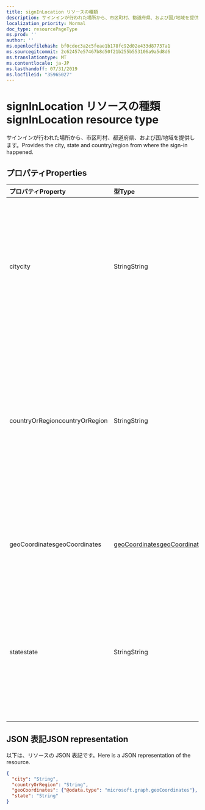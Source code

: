 ```yaml
---
title: signInLocation リソースの種類
description: サインインが行われた場所から、市区町村、都道府県、および国/地域を提供します。
localization_priority: Normal
doc_type: resourcePageType
ms.prod: ''
author: ''
ms.openlocfilehash: bf0cdec3a2c5feae1b178fc92d02e433d87737a1
ms.sourcegitcommit: 2c62457e57467b8d50f21b255b553106a9a5d8d6
ms.translationtype: MT
ms.contentlocale: ja-JP
ms.lasthandoff: 07/31/2019
ms.locfileid: "35965027"
---
```

# <a name="signinlocation-resource-type"></a><span data-ttu-id="d5702-103">signInLocation リソースの種類</span><span class="sxs-lookup"><span data-stu-id="d5702-103">signInLocation resource type</span></span>
<span data-ttu-id="d5702-104">サインインが行われた場所から、市区町村、都道府県、および国/地域を提供します。</span><span class="sxs-lookup"><span data-stu-id="d5702-104">Provides the city, state and country/region from where the sign-in happened.</span></span>



## <a name="properties"></a><span data-ttu-id="d5702-105">プロパティ</span><span class="sxs-lookup"><span data-stu-id="d5702-105">Properties</span></span>
| <span data-ttu-id="d5702-106">プロパティ</span><span class="sxs-lookup"><span data-stu-id="d5702-106">Property</span></span>     | <span data-ttu-id="d5702-107">型</span><span class="sxs-lookup"><span data-stu-id="d5702-107">Type</span></span>   |<span data-ttu-id="d5702-108">説明</span><span class="sxs-lookup"><span data-stu-id="d5702-108">Description</span></span>|
|:---------------|:--------|:----------|
|<span data-ttu-id="d5702-109">city</span><span class="sxs-lookup"><span data-stu-id="d5702-109">city</span></span>|<span data-ttu-id="d5702-110">String</span><span class="sxs-lookup"><span data-stu-id="d5702-110">String</span></span>|<span data-ttu-id="d5702-111">サインインが発生した都市を提供します。</span><span class="sxs-lookup"><span data-stu-id="d5702-111">Provides the city where the sign-in originated.</span></span> <span data-ttu-id="d5702-112">これは、サインインアクティビティの緯度/経度情報を使用して計算されます。</span><span class="sxs-lookup"><span data-stu-id="d5702-112">This is calculated using latitude/longitude information from the sign-in activity.</span></span>|
|<span data-ttu-id="d5702-113">countryOrRegion</span><span class="sxs-lookup"><span data-stu-id="d5702-113">countryOrRegion</span></span>|<span data-ttu-id="d5702-114">String</span><span class="sxs-lookup"><span data-stu-id="d5702-114">String</span></span>|<span data-ttu-id="d5702-115">サインインが発生した国コード情報 (2 文字コード) を提供します。</span><span class="sxs-lookup"><span data-stu-id="d5702-115">Provides the country code info (2 letter code) where the sign-in originated.</span></span>  <span data-ttu-id="d5702-116">これは、サインインアクティビティの緯度/経度情報を使用して計算されます。</span><span class="sxs-lookup"><span data-stu-id="d5702-116">This is calculated using latitude/longitude information from the sign-in activity.</span></span>|
|<span data-ttu-id="d5702-117">geoCoordinates</span><span class="sxs-lookup"><span data-stu-id="d5702-117">geoCoordinates</span></span>|[<span data-ttu-id="d5702-118">geoCoordinates</span><span class="sxs-lookup"><span data-stu-id="d5702-118">geoCoordinates</span></span>](geocoordinates.md)|<span data-ttu-id="d5702-119">サインインしたときの緯度、経度、高度を提供します。</span><span class="sxs-lookup"><span data-stu-id="d5702-119">Provides the latitude, longitude and altitude where the sign-in originated.</span></span>|
|<span data-ttu-id="d5702-120">state</span><span class="sxs-lookup"><span data-stu-id="d5702-120">state</span></span>|<span data-ttu-id="d5702-121">String</span><span class="sxs-lookup"><span data-stu-id="d5702-121">String</span></span>|<span data-ttu-id="d5702-122">サインインが開始された状態を提供します。</span><span class="sxs-lookup"><span data-stu-id="d5702-122">Provides the State where the sign-in originated.</span></span> <span data-ttu-id="d5702-123">これは、サインインアクティビティの緯度/経度情報を使用して計算されます。</span><span class="sxs-lookup"><span data-stu-id="d5702-123">This is calculated using latitude/longitude information from the sign-in activity.</span></span>|

## <a name="json-representation"></a><span data-ttu-id="d5702-124">JSON 表記</span><span class="sxs-lookup"><span data-stu-id="d5702-124">JSON representation</span></span>

<span data-ttu-id="d5702-125">以下は、リソースの JSON 表記です。</span><span class="sxs-lookup"><span data-stu-id="d5702-125">Here is a JSON representation of the resource.</span></span>

<!-- {
  "blockType": "resource",
  "optionalProperties": [

  ],
  "@odata.type": "microsoft.graph.signInLocation"
}-->

```json
{
  "city": "String",
  "countryOrRegion": "String",
  "geoCoordinates": {"@odata.type": "microsoft.graph.geoCoordinates"},
  "state": "String"
}

```

<!-- uuid: 8fcb5dbc-d5aa-4681-8e31-b001d5168d79
2015-10-25 14:57:30 UTC -->
<!-- {
  "type": "#page.annotation",
  "description": "signInLocation resource",
  "keywords": "",
  "section": "documentation",
  "tocPath": ""
}-->
